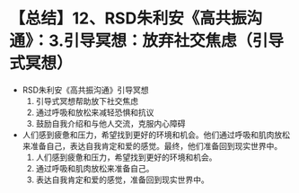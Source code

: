 # 【总结】12、RSD朱利安《高共振沟通》：3.引导冥想：放弃社交焦虑（引导式冥想）

-   RSD朱利安《高共振沟通》引导冥想
    1.  引导式冥想帮助放下社交焦虑
    2.  通过呼吸和放松来减轻恐惧和抗议
    3.  鼓励自我介绍和与他人交流，克服内心障碍
-   人们感到疲惫和压力，希望找到更好的环境和机会。他们通过呼吸和肌肉放松来准备自己，表达自我肯定和爱的感觉。最终，他们准备回到现实世界中。
    1.  人们感到疲惫和压力，希望找到更好的环境和机会。
    2.  通过呼吸和肌肉放松来准备自己。
    3.  表达自我肯定和爱的感觉，准备回到现实世界中。